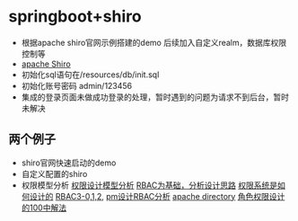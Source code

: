 # springboot+shiro
* 根据apache shiro官网示例搭建的demo
后续加入自定义realm，数据库权限控制等
* [apache Shiro](https://shiro.apache.org/tutorial.html)
* 初始化sql语句在/resources/db/init.sql
* 初始化账号密码 admin/123456
* 集成的登录页面未做成功登录的处理，暂时遇到的问题为请求不到后台，暂时未解决
## 两个例子
* shiro官网快速启动的demo
* 自定义配置的shiro
* 权限模型分析
[权限设计模型分析](https://www.jianshu.com/p/ce0944b4a903)
[RBAC为基础，分析设计思路](http://www.woshipm.com/pd/960810.html)
[权限系统是如何设计的](https://zhuanlan.zhihu.com/p/38414545)
[RBAC3-0,1,2,](https://zhuanlan.zhihu.com/p/98559681)
[pm设计RBAC分析](http://www.woshipm.com/pd/1150093.html)
[apache directory](http://directory.apache.org/fortress/user-guide/1.3-what-rbac-is.html)
[角色权限设计的100中解法](http://www.woshipm.com/pd/1214616.html)
